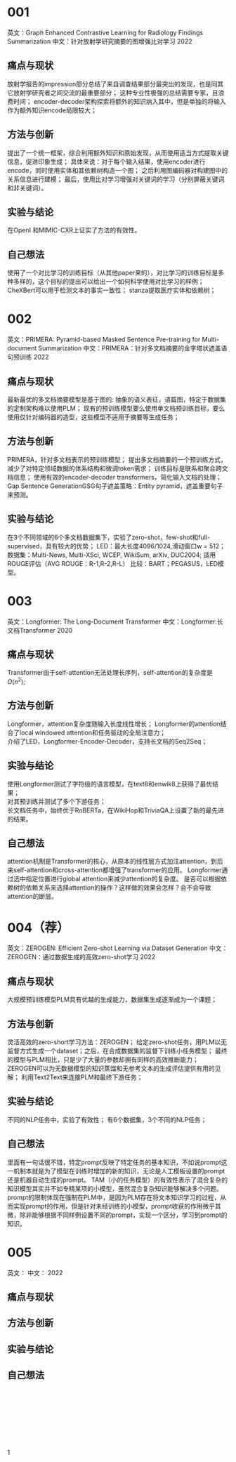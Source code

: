 # 001
英文：Graph Enhanced Contrastive Learning for Radiology Findings Summarization
中文：针对放射学研究摘要的图增强比对学习
2022
## 痛点与现状
放射学报告的impression部分总结了来自调查结果部分最突出的发现，也是同其它放射学研究者之间交流的最重要部分；
这种专业性极强的总结需要专家，且浪费时间；
encoder-decoder架构探索将额外的知识纳入其中，但是单独的将输入作为额外知识encode局限较大；

## 方法与创新
提出了一个统一框架，综合利用额外知识和原始发现，从而使用适当方式提取关键信息，促进印象生成；
具体来说：对于每个输入结果，使用encoder进行encode，同时使用实体和其依赖树构造一个图；
之后利用图编码器对构建图中的关系信息进行建模；
最后，使用比对学习增强对关键词的学习（分别屏蔽关键词和非关键词）。

## 实验与结论
在OpenI 和MIMIC-CXR上证实了方法的有效性。

## 自己想法
使用了一个对比学习的训练目标（从其他paper来的），对比学习的训练目标是多种多样的，这个目标的提出可以给出一个如何科学使用对比学习的样例；
CheXBert可以用于检测文本的事实一致性；
stanza提取医疗实体和依赖树；

# 002
英文：PRIMERA: Pyramid-based Masked Sentence Pre-training for Multi-document Summarization
中文：PRIMERA：针对多文档摘要的金字塔状遮盖语句预训练
2022

## 痛点与现状
最新最优的多文档摘要模型是基于图的:
抽象的语义表征，语篇图，特定于数据集的定制架构难以使用PLM；
现有的预训练模型要么使用单文档预训练目标，要么使用仅针对编码器的造型，这些模型不适用于摘要等生成任务；


## 方法与创新
PRIMERA，针对多文档表示的预训练模型；
提出多文档摘要的一个预训练方式，减少了对特定领域数据的体系结构和微调token需求；
训练目标是联系和聚合跨文档信息；
使用有效的encoder-decoder transformers，简化输入文档的处理；
Gap Sentence GenerationGSG句子遮盖策略：Entity pyramid，遮盖重要句子来预测。

## 实验与结论
在3个不同领域的6个多文档数据集下，实验了zero-shot，few-shot和full-supervised，具有较大的优势；
LED：最大长度4096/1024,滑动窗口w = 512；
数据集：Multi-News, Multi-XSci, WCEP, WikiSum, arXiv, DUC2004;
适用ROUGE评估（AVG ROUGE：R-1,R-2,R-L）
比较：BART；PEGASUS，LED模型。

# 003
英文：Longformer: The Long-Document Transformer
中文：Longformer:长文档Transformer
2020
## 痛点与现状
Transformer由于self-attention无法处理长序列，self-attention的复杂度是$O(n^2)$;  

## 方法与创新
Longformer，attention复杂度随输入长度线性增长；
Longformer的attention结合了local windowed attention和任务驱动的全局注意力；  
介绍了LED，Longformer-Encoder-Decoder，支持长文档的Seq2Seq；

## 实验与结论
使用Longformer测试了字符级的语言模型，在text8和enwik8上获得了最优结果；  
对其预训练并测试了多个下游任务；  
长文档任务中，始终优于RoBERTa，在WikiHop和TriviaQA上设置了新的最先进的结果。

## 自己想法
attention机制是Transformer的核心，从原本的线性层方式加注attention，到后来self-attention和cross-attention都增强了transformer的应用。
Longformer通过选中指定位置进行global attention来减少attention的复杂度。
是否可以根据依赖树的依赖关系来选择attention的操作？这样做的效果会怎样？会不会导致attention的断层。

# 004（荐）
英文：ZEROGEN: Efficient Zero-shot Learning via Dataset Generation
中文：ZEROGEN：通过数据生成的高效zero-shot学习
2022
## 痛点与现状
大规模预训练模型PLM具有优越的生成能力，数据集生成逐渐成为一个课题；

## 方法与创新
灵活高效的zero-short学习方法：ZEROGEN；
给定zero-shot任务，用PLM以无监督方式生成一个dataset；之后，在合成数据集的监督下训练小任务模型；
最终的模型与PLM相比，只是少了大量的参数却拥有同样的高效推断能力；
ZEROGEN可以为无数据模型的知识蒸馏和无参考文本的生成评估提供有用的见解；
利用Text2Text来连接PLM和最终下游任务；

## 实验与结论
不同的NLP任务中，实验了有效性；
有6个数据集，3个不同的NLP任务；

## 自己想法
里面有一句话很不错，特定prompt反映了特定任务的基本知识，不如说prompt这一机制本就是为了模型在训练时增加的新的知识，无论是人工模板设置的prompt还是机器自动生成的prompt。
TAM（小的任务模型）的有效性表示了混合复杂的知识模型其实并不如专精某项的小模型，虽然混合复杂知识能够解决多个问题。
prompt的限制体现在强制在PLM中，是因为PLM存在将文本知识学习的过程，从而实现prompt的作用，但是针对未经训练的小模型，prompt收获的作用微乎其微，除非能够根据不同样例设置不同的prompt，实现一个区分，学习到prompt的知识。


# 005
英文：
中文：
2022
## 痛点与现状

## 方法与创新

## 实验与结论

## 自己想法


<br><br><br><br><br><br><br><br>
1